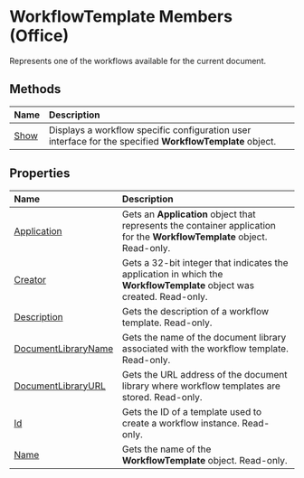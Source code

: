 
# WorkflowTemplate Members (Office)
Represents one of the workflows available for the current document.

## Methods



|**Name**|**Description**|
|:-----|:-----|
| [Show](aa4780b5-f3bd-431f-8cb3-20c6058ebc5a.md)|Displays a workflow specific configuration user interface for the specified  **WorkflowTemplate** object.|

## Properties



|**Name**|**Description**|
|:-----|:-----|
| [Application](5c614394-2363-0b9f-2097-4dd1ca7750cd.md)|Gets an  **Application** object that represents the container application for the **WorkflowTemplate** object. Read-only.|
| [Creator](17d49292-fcfe-c9ea-35dc-c1e5cd0a1cc4.md)|Gets a 32-bit integer that indicates the application in which the  **WorkflowTemplate** object was created. Read-only.|
| [Description](92eba6d4-e9e9-4048-c2b4-4f8486904a89.md)|Gets the description of a workflow template. Read-only.|
| [DocumentLibraryName](4fca9798-a8be-87c8-7210-4a1fa1e808b4.md)|Gets the name of the document library associated with the workflow template. Read-only.|
| [DocumentLibraryURL](17ae0600-3ab5-bf9c-2231-68f0e7a635bc.md)|Gets the URL address of the document library where workflow templates are stored. Read-only.|
| [Id](4143adf9-895e-ae83-300b-37cf3e966644.md)|Gets the ID of a template used to create a workflow instance. Read-only.|
| [Name](44e01df1-5f30-2b55-c4bd-b749629ce792.md)|Gets the name of the  **WorkflowTemplate** object. Read-only.|
